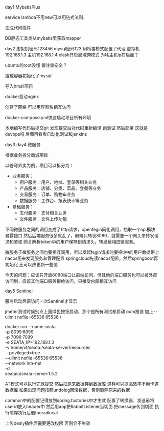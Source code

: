 day1 MybatisPlus

service lambda不用new可以用链式法则.

生成代码插件

DB静态工具类从mybatis里获取mapper

day2
虚拟机密码123456 mysql密码123 用桥接模式配置了代理 虚拟机192.168.1.3 主机192.168.1.4 clash开启局域网模式   为啥主机ip在后面？

ubuntu的root没懂 很注重安全？

挂载容器初始化了mysql

导入hmall项目

docker启动nginx

创建了网络 可以用容器名相互访问

docker-compose.yml快速启动项目所有环境

本地编写代码后提交git 发现提交后对代码重新编译 跑测试 然后部署 这就是devops吗 后面再看看自动化测试和jenkins

day3 day4 微服务

根据业务拆分商城项目

以苍穹外卖为例，项目可以拆分为：
- 业务服务：
    - 用户服务：用户、地址、登录等相关业务
    - 产品服务：店铺、分类、菜品、套餐等业务
    - 交易服务：订单、购物车业务
    - 数据服务：工作台、报表统计等业务
- 基础服务：
    - 支付服务：支付相关业务
    - 文件服务：文件上传功能


不同微服务之间的调用变成了http请求，openfegin简化调用，抽取一个api模块暴露接口
然后后端服务很多就乱了，前端只转发8080，就需要一个网关来转发请求和鉴权
网关解析token中的用户保存到请求头，转发给相应微服务。

微服务于微服务之间也要相互调用，所以发起fegin请求时要把tl中的用户数据带上
nacos用来发现服务和管理配置
springcloud先读nacos配置，然后springboot再初始化
还可以热更新一些值

今天的问题：应该只开放8080端口让前端访问，但其他的端口服务也可以被外部访问到，应该其他端口服务拒绝访问，只接受内部相互访问

day5 Sentinel

服务启动后要访问一次Sentinel才显示

jmeter测试时候别点上面绿色按钮启动，那个是所有测试都启动
oom报错 加上--ulimit nofile=65536:65536 \

docker run --name seata \
-p 8099:8099 \
-p 7099:7099 \
-e SEATA_IP=192.168.1.3 \
-v home/xf/seata:/seata-server/resources \
--privileged=true \
--ulimit nofile=65536:65536 \
--network hm-net \
-d \
seataio/seata-server:1.5.2

AT模式可以执行完就提交 然后把原来数据存到数据库 这样可以提高效率不用卡这数据库 如果出现问题按照undolog回滚数据，否则删除原来的数据

common中的配置记得放到spring.factories中才生效
配置了转换器，发送前将userid放入header中
然后用aop把RabbitListener当切面 把message传到切面 执行前存执行后删theradlocal

上传dealy插件后需要更改权限 否则会不生效